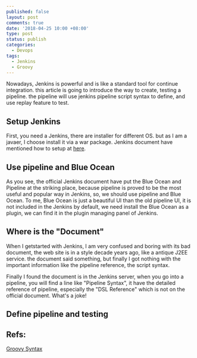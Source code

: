 ```yaml
---
published: false
layout: post
comments: true
date: '2018-04-25 10:00 +08:00'
type: post
status: publish
categories:
  - Devops
tags:
  - Jenkins
  - Groovy
---
```

Nowadays, Jenkins is powerful and is like a standard tool for continue integration. this article is going to introduce the way to create, testing a pipeline. the pipeline will use jenkins pipeline script syntax to define, and use replay feature to test. 

## Setup Jenkins
First, you need a Jenkins, there are installer for different OS. but as I am a javaer, I choose install it via a war package. Jenkins document have mentioned how to setup at [here](https://jenkins.io/doc/pipeline/tour/getting-started/).

## Use pipeline and Blue Ocean
As you see, the official Jenkins document have put the Blue Ocean and Pipeline at the striking place, because pipeline is proved to be the most useful and popular way in Jenkins, so, we should use pipeline and Blue Ocean. To me, Blue Ocean is just a beautiful UI than the old pipeline UI, it is not included in the  Jenkins by default, we need install the Blue Ocean as a plugin, we can find it in the plugin managing panel of Jenkins.

## Where is the "Document"
When I getstarted with Jenkins, I am very confused and boring with its bad document, the web site is in a style decade years ago, like a antique J2EE service. the document said something, but finally I got nothing with the important information like the pipeline reference, the script syntax.

Finally I found the document is in the Jenkins server, when you go into a pipeline, you will find a line like "Pipeline Syntax", it have the detailed reference of pipeline, especially the "DSL Reference" which is not on the official document. What's a joke!


## Define pipeline and testing


## Refs:

[Groovy Syntax](http://groovy-lang.org/syntax.html)  




